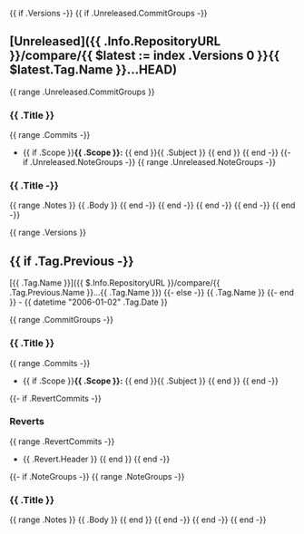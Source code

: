 {{ if .Versions -}}
{{ if .Unreleased.CommitGroups -}}
## [Unreleased]({{ .Info.RepositoryURL }}/compare/{{ $latest := index .Versions 0 }}{{ $latest.Tag.Name }}...HEAD)
{{ range .Unreleased.CommitGroups }}
### {{ .Title }}
{{ range .Commits -}}
- {{ if .Scope }}**{{ .Scope }}:** {{ end }}{{ .Subject }}
{{ end }}
{{ end -}}
{{- if .Unreleased.NoteGroups -}}
{{ range .Unreleased.NoteGroups -}}
### {{ .Title -}}
{{ range .Notes }}
{{ .Body }}
{{ end -}}
{{ end -}}
{{ end -}}
{{ end -}}
{{ end -}}

{{ range .Versions }}
## {{ if .Tag.Previous -}}
[{{ .Tag.Name }}]({{ $.Info.RepositoryURL }}/compare/{{ .Tag.Previous.Name }}...{{ .Tag.Name }})
{{- else -}}
{{ .Tag.Name }}
{{- end }} - {{ datetime "2006-01-02" .Tag.Date }}

{{ range .CommitGroups -}}
### {{ .Title }}
{{ range .Commits -}}
- {{ if .Scope }}**{{ .Scope }}:** {{ end }}{{ .Subject }}
{{ end }}
{{ end -}}

{{- if .RevertCommits -}}
### Reverts
{{ range .RevertCommits -}}
- {{ .Revert.Header }}
{{ end }}
{{ end -}}

{{- if .NoteGroups -}}
{{ range .NoteGroups -}}
### {{ .Title }}
{{ range .Notes }}
{{ .Body }}
{{ end }}
{{ end -}}
{{ end -}}
{{ end -}}
